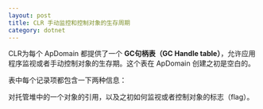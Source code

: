```yaml
---
layout: post
title: CLR 手动监控和控制对象的生存周期
category: dotnet
---
```



CLR为每个 ApDomain 都提供了一个 **GC句柄表（GC Handle table）**，允许应用程序监视或者手动控制对象的生存期。这个表在 ApDomain 创建之初是空白的。

表中每个记录项都包含一下两种信息：

对托管堆中的一个对象的引用，以及之初如何监视或者控制对象的标志（flag）。


```csharp

```